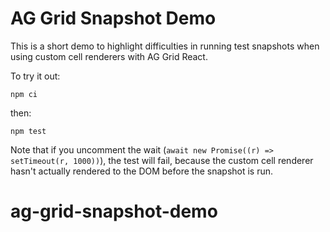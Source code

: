 # AG Grid Snapshot Demo

This is a short demo to highlight difficulties in running test snapshots when using custom cell renderers with AG Grid React.

To try it out:

```
npm ci
```

then:

```
npm test
```

Note that if you uncomment the wait (`await new Promise((r) => setTimeout(r, 1000))`), the test will fail, because the custom cell renderer hasn't actually rendered to the DOM before the snapshot is run.
# ag-grid-snapshot-demo
